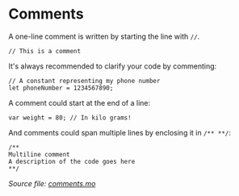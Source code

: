 # Comments

A one-line comment is written by starting the line with `//`.
```motoko
// This is a comment
```

It's always recommended to clarify your code by commenting:
```motoko
// A constant representing my phone number
let phoneNumber = 1234567890;
```    

A comment could start at the end of a line:
```motoko
var weight = 80; // In kilo grams!
```

And comments could span multiple lines by enclosing it in `/** **/`:

```motoko
/**
Multiline comment
A description of the code goes here
**/
```

    
*Source file: [comments.mo](comments.mo)*